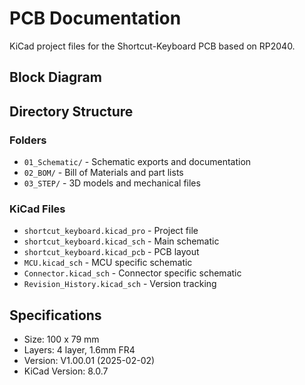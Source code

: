 # PCB Documentation

KiCad project files for the Shortcut-Keyboard PCB based on RP2040.

## Block Diagram

## Directory Structure

### Folders
- `01_Schematic/` - Schematic exports and documentation
- `02_BOM/` - Bill of Materials and part lists
- `03_STEP/` - 3D models and mechanical files

### KiCad Files
- `shortcut_keyboard.kicad_pro` - Project file
- `shortcut_keyboard.kicad_sch` - Main schematic
- `shortcut_keyboard.kicad_pcb` - PCB layout
- `MCU.kicad_sch` - MCU specific schematic
- `Connector.kicad_sch` - Connector specific schematic
- `Revision_History.kicad_sch` - Version tracking

## Specifications
- Size: 100 x 79 mm
- Layers: 4 layer, 1.6mm FR4
- Version: V1.00.01 (2025-02-02)
- KiCad Version: 8.0.7
